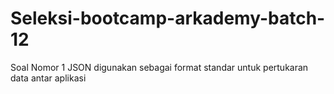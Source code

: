 # Seleksi-bootcamp-arkademy-batch-12
Soal Nomor 1
JSON digunakan sebagai format standar untuk pertukaran data antar aplikasi
